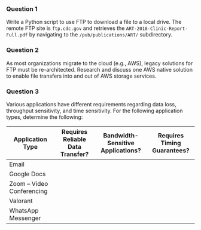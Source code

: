 ### Question 1

Write a Python script to use FTP to download a file to a local drive. The remote FTP site is `ftp.cdc.gov` and retrieves the `ART-2018-Clinic-Report-Full.pdf` by navigating to the `/pub/publications/ART/` subdirectory.

### Question 2

As most organizations migrate to the cloud (e.g., AWS), legacy solutions for FTP must be re-architected. Research and discuss one AWS native solution to enable file transfers into and out of AWS storage services.

### Question 3

Various applications have different requirements regarding data loss, throughput sensitivity, and time sensitivity. For the following application types, determine the following:

| **Application Type**            | **Requires Reliable Data Transfer?** | **Bandwidth-Sensitive Applications?** | **Requires Timing Guarantees?** |
|----------------------------------|--------------------------------------|---------------------------------------|----------------------------------|
| Email                            |                                      |                                       |                                  |
| Google Docs                      |                                      |                                       |                                  |
| Zoom – Video Conferencing        |                                      |                                       |                                  |
| Valorant                         |                                      |                                       |                                  |
| WhatsApp Messenger               |                                      |                                       |                                  |
